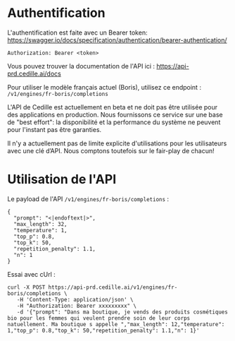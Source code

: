 # Authentification

L'authentification est faite avec un Bearer token:
https://swagger.io/docs/specification/authentication/bearer-authentication/

```
Authorization: Bearer <token>
```

Vous pouvez trouver la documentation de l'API ici :
https://api-prd.cedille.ai/docs

Pour utiliser le modèle français actuel (Boris), utilisez ce endpoint :
`/v1/engines/fr-boris/completions`

L'API de Cedille est actuellement en beta et ne doit pas être utilisée pour des applications en production. Nous fournissons ce service sur une base de "best effort": la disponibilité et la performance du système ne peuvent pour l'instant pas être garanties.

Il n'y a actuellement pas de limite explicite d'utilisations pour les utilisateurs avec une clé d’API. Nous comptons toutefois sur le fair-play de chacun!

# Utilisation de l'API

Le payload de l'API `/v1/engines/fr-boris/completions` :

```
{
  "prompt": "<|endoftext|>",
  "max_length": 32,
  "temperature": 1,
  "top_p": 0.8,
  "top_k": 50,
  "repetition_penalty": 1.1,
  "n": 1
}
```

Essai avec cUrl :

```
curl -X POST https://api-prd.cedille.ai/v1/engines/fr-boris/completions \
   -H 'Content-Type: application/json' \
   -H "Authorization: Bearer xxxxxxxxx" \
   -d '{"prompt": "Dans ma boutique, je vends des produits cosmétiques bio pour les femmes qui veulent prendre soin de leur corps natuellement. Ma boutique s appelle ","max_length": 12,"temperature": 1,"top_p": 0.8,"top_k": 50,"repetition_penalty": 1.1,"n": 1}'

```
